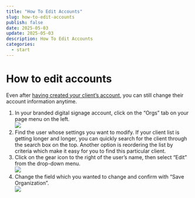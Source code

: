 ```yaml
---
title: "How To Edit Accounts"
slug: how-to-edit-accounts
publish: false
date: 2025-05-03
update: 2025-05-03
description: How To Edit Accounts
categories:
  - start
---
```


How to edit accounts
====================

Even after [having created your client’s account](/white-label/how-to-create-accounts), you can still change their account information anytime.

1. In your branded digital signage account, click on the “Orgs” tab on your page menu on the left.  
   ![](https://static.helpjuice.com/helpjuice_production/uploads/upload/image/23821/direct/1731667467494/how-to-edit-accounts_1.png)
2. Find the user whose settings you want to modify. If your client list is getting longer and longer, you can quickly search for the client through the search box on the top. Another option is reordering the list by criteria which make it easy for you to find this particular client.
3. Click on the gear icon to the right of the user’s name, then select “Edit” from the drop-down menu.  
   ![](https://static.helpjuice.com/helpjuice_production/uploads/upload/image/23821/direct/1731667481264/how-to-edit-accounts_2.png)
4. Change the field which you wanted to change and confirm with “Save Organization”.  
   ![](https://static.helpjuice.com/helpjuice_production/uploads/upload/image/23821/direct/1731667494467/how-to-edit-accounts_3.png)
